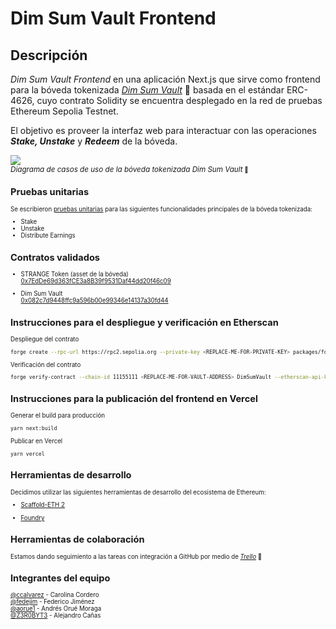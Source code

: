 # Dim Sum Vault Frontend

## Descripción

_Dim Sum Vault Frontend_ en una aplicación Next.js que sirve como frontend para la bóveda tokenizada [_Dim Sum Vault_](https://github.com/ccalvarez/dim-sum-vault) :rice: basada en el estándar ERC-4626, cuyo contrato Solidity se encuentra desplegado en la red de pruebas Ethereum Sepolia Testnet.

El objetivo es proveer la interfaz web para interactuar con las operaciones _**Stake, Unstake**_ y _**Redeem**_ de la bóveda.

  <!-- prettier-ignore -->

![](/resources/dim-sum-vault-use-case.drawio.png) <br>_<small>Diagrama de casos de uso de la bóveda tokenizada Dim Sum Vault<small>_ :rice:

## Pruebas unitarias

Se escribieron [pruebas unitarias](packages/foundry/test/DimSumVault.t.sol) para las siguientes funcionalidades principales de la bóveda tokenizada:

- Stake
- Unstake
- Distribute Earnings

## Contratos validados

- STRANGE Token (asset de la bóveda)<br/>
  [0x7EdDe69d363fCE3a8B39f9531Daf44dd20f46c09](https://sepolia.etherscan.io/address/0x7EdDe69d363fCE3a8B39f9531Daf44dd20f46c09)

- Dim Sum Vault<br/>
  [0x082c7d9448ffc9a596b00e99346e14137a30fd44](https://sepolia.etherscan.io/address/0x082c7d9448ffc9a596b00e99346e14137a30fd44)

## Instrucciones para el despliegue y verificación en Etherscan

Despliegue del contrato

```sh
forge create --rpc-url https://rpc2.sepolia.org --private-key <REPLACE-ME-FOR-PRIVATE-KEY> packages/foundry/contracts/DimSumVault.sol:DimSumVault --remappings @openzeppelin/contracts/=packages/foundry/lib/openzeppelin-contracts/contracts --constructor-args "REPLACE-ME-FOR-TOKEN-ADDRESS" --etherscan-api-key <REPLACE-ME-FOR-ETHERSCAN-API-KEY>
```

Verificación del contrato

```sh
forge verify-contract --chain-id 11155111 <REPLACE-ME-FOR-VAULT-ADDRESS> DimSumVault --etherscan-api-key <REPLACE-ME-FOR-ETHERSCAN-API-KEY> --watch --constructor-args "0x0000000000000000000000007edde69d363fce3a8b39f9531daf44dd20f46c09"
```

## Instrucciones para la publicación del frontend en Vercel

Generar el build para producción

```sh
yarn next:build
```

Publicar en Vercel

```sh
yarn vercel
```

## Herramientas de desarrollo

Decidimos utilizar las siguientes herramientas de desarrollo del ecosistema de Ethereum:

- [Scaffold-ETH 2](https://docs.scaffoldeth.io)

- [Foundry](https://book.getfoundry.sh)

## Herramientas de colaboración

Estamos dando seguimiento a las tareas con integración a GitHub por medio de [_Trello_](https://trello.com/b/oKAhGxl8/dim-sum) :bookmark_tabs:

## Integrantes del equipo

[@ccalvarez](https://github.com/ccalvarez) - Carolina Cordero\
[@fedejim](https://github.com/fedejim) - Federico Jiménez\
[@aorue1](https://github.com/aorue1) - Andrés Orué Moraga\
[@Z3R0BYT3](https://github.com/Z3R0BYT3) - Alejandro Cañas
